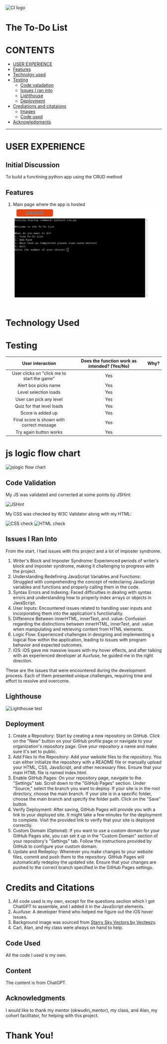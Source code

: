 ![CI logo](https://codeinstitute.s3.amazonaws.com/fullstack/ci_logo_small.png)

# The To-Do List

# CONTENTS

* [USER EXPERIENCE](#USEREXPERIENCE)
* [Features](#Features)
* [Technolgy used ](#Technolgyused)
* [Testing](#Testing)
	* [Code valadation ](#Codevaladation)
	* [Issues I ran into ](#Issuesiraninto)
	* [Lighthouse](#Lighthouse)
    * [Deployment](#Deployment)
* [Crediations and citataions](#Crediationsandcitataions)
	* [Images](#Images)
	* [Code used](#Codeused)
* [Acknowledgments](#Acknowledgments)

---

# USER EXPERIENCE

## Initial Discussion
To build a functining python app using the CRUD method

## Features
1. Main page where the app is hosted ![main page](read-me/pythonwindow.png)


# Technology Used

# Testing
| User interaction | Does the function work as intended? (Yes/No) | Why? |
|:---:|:---:|---|
| User clicks on "click me to start the game" | Yes | |
| Alert box picks name | Yes | |
| Level selection loads | Yes | |
| User can pick any level | Yes | |
| Quiz for that level loads | Yes | |
| Score is added up | Yes | |
| Final score is shown with correct message | Yes | |
| Try again button works | Yes | |

# js logic flow chart 
![jslogic flow chart](assets/read-me-images/jslogicflowchatsourcegojs.png)

## Code Validation

My JS was validated and corrected at some points by JSHint:

![JSHint](assets/read-me-images/jshintpp2.png)

My CSS was checked by W3C Validator along with my HTML:

![CSS check](assets/read-me-images/finalcsscheck.jpg)
![HTML check](assets/read-me-images/finalhtmlcheck.jpg)

## Issues I Ran Into
From the start, I had issues with this project and a lot of imposter syndrome.

1. Writer's Block and Imposter Syndrome: Experienced periods of writer's block and imposter syndrome, making it challenging to progress with the project.
2. Understanding Redefining JavaScript Variables and Functions: Struggled with comprehending the concept of redeclaring JavaScript variables and functions and properly calling them in the code.
3. Syntax Errors and Indexing: Faced difficulties in dealing with syntax errors and understanding how to properly index arrays or objects in JavaScript.
4. User Inputs: Encountered issues related to handling user inputs and incorporating them into the application's functionality.
5. Difference Between innerHTML, innerText, and .value: Confusion regarding the distinctions between innerHTML, innerText, and .value when manipulating and retrieving content from HTML elements.
6. Logic Flow: Experienced challenges in designing and implementing a logical flow within the application, leading to issues with program behavior and expected outcomes.
7. iOS: iOS gave me massive issues with my hover effects, and after talking with an experienced developer at Auxfuse, he guided me in the right direction.

These are the issues that were encountered during the development process. Each of them presented unique challenges, requiring time and effort to resolve and overcome.

## Lighthouse
![Lighthouse test](assets/read-me-images/lighthouseresults.jpg)

## Deployment
1. Create a Repository: Start by creating a new repository on GitHub. Click on the "New" button on your GitHub profile page or navigate to your organization's repository page. Give your repository a name and make sure it's set to public.
2. Add Files to the Repository: Add your website files to the repository. You can either initialize the repository with a README file or manually upload your HTML, CSS, JavaScript, and other necessary files. Ensure that your main HTML file is named index.html.
3. Enable GitHub Pages: On your repository page, navigate to the "Settings" tab. Scroll down to the "GitHub Pages" section. Under "Source," select the branch you want to deploy. If your site is in the root directory, choose the main branch. If your site is in a specific folder, choose the main branch and specify the folder path. Click on the "Save" button.
4. Verify Deployment: After saving, GitHub Pages will provide you with a link to your deployed site. It might take a few minutes for the deployment to complete. Visit the provided link to verify that your site is deployed correctly.
5. Custom Domain (Optional): If you want to use a custom domain for your GitHub Pages site, you can set it up in the "Custom Domain" section of your repository's "Settings" tab. Follow the instructions provided by GitHub to configure your custom domain.
6. Update and Redeploy: Whenever you make changes to your website files, commit and push them to the repository. GitHub Pages will automatically redeploy the updated site. Ensure that your changes are pushed to the correct branch specified in the GitHub Pages settings.

# Credits and Citations
1. All code used is my own, except for the questions section which I got ChatGPT to assemble, and I added it in the JavaScript elements.
2. Auxfuse: A developer friend who helped me figure out the iOS hover issues.
3. Background image was sourced from [Starry Sky Vectors by Vecteezy](https://www.vecteezy.com/free-vector/starry-sky).
4. Carl, Alan, and my class were always on hand to help.

## Code Used
All the code I used is my own.

## Content
The content is from ChatGPT.

## Acknowledgments
I would like to thank my mentor (okwudiri_mentor), my class, and Alan, my cohort facilitator, for helping with this project.

# Thank You!

